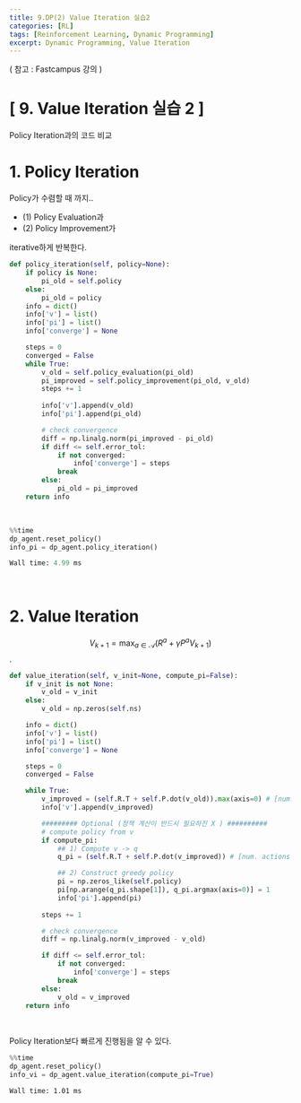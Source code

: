 ```yaml
---
title: 9.DP(2) Value Iteration 실습2
categories: [RL]
tags: [Reinforcement Learning, Dynamic Programming]
excerpt: Dynamic Programming, Value Iteration
---
```


<script src="https://cdn.mathjax.org/mathjax/latest/MathJax.js?config=TeX-AMS-MML_HTMLorMML" type="text/javascript"></script>

( 참고 : Fastcampus 강의 )

# [ 9. Value Iteration 실습 2 ]

Policy Iteration과의 코드 비교

# 1. Policy Iteration

Policy가 수렴할 때 까지..

- (1) Policy Evaluation과
- (2) Policy Improvement가

iterative하게 반복한다.

```python
def policy_iteration(self, policy=None):
    if policy is None:
        pi_old = self.policy
    else:
        pi_old = policy
    info = dict()
    info['v'] = list()
    info['pi'] = list()
    info['converge'] = None

    steps = 0
    converged = False
    while True:
        v_old = self.policy_evaluation(pi_old)
        pi_improved = self.policy_improvement(pi_old, v_old)
        steps += 1
        
        info['v'].append(v_old)
        info['pi'].append(pi_old)

        # check convergence
        diff = np.linalg.norm(pi_improved - pi_old)
        if diff <= self.error_tol:
            if not converged:  
                info['converge'] = steps
            break
        else:
            pi_old = pi_improved
    return info
```

<br>

```python
%%time
dp_agent.reset_policy()
info_pi = dp_agent.policy_iteration()
```

```python
Wall time: 4.99 ms
```

<br>

# 2. Value Iteration

$$V_{k+1}=\max _{a \in \mathcal{A}}\left(R^{a}+\gamma P^{a} V_{k+1}\right)$$.

```python
def value_iteration(self, v_init=None, compute_pi=False):
    if v_init is not None:
        v_old = v_init
    else:
        v_old = np.zeros(self.ns)

    info = dict()
    info['v'] = list()
    info['pi'] = list()
    info['converge'] = None

    steps = 0
    converged = False

    while True:
        v_improved = (self.R.T + self.P.dot(v_old)).max(axis=0) # [num. actions x num states]
        info['v'].append(v_improved)

		######### Optional (정책 계산이 반드시 필요하진 X ) ##########
		# compute policy from v
        if compute_pi:
            ## 1) Compute v -> q
            q_pi = (self.R.T + self.P.dot(v_improved)) # [num. actions x num states]

            ## 2) Construct greedy policy
            pi = np.zeros_like(self.policy)
            pi[np.arange(q_pi.shape[1]), q_pi.argmax(axis=0)] = 1
            info['pi'].append(pi)
            
        steps += 1

        # check convergence
        diff = np.linalg.norm(v_improved - v_old)

        if diff <= self.error_tol:
            if not converged:  
                info['converge'] = steps
            break
        else:
            v_old = v_improved
    return info
```

<br>

Policy Iteration보다 빠르게 진행됨을 알 수 있다.

```python
%%time
dp_agent.reset_policy()
info_vi = dp_agent.value_iteration(compute_pi=True)
```

```
Wall time: 1.01 ms
```